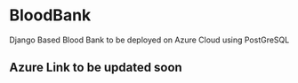 # BloodBank
Django Based Blood Bank to be deployed on Azure Cloud using PostGreSQL

## Azure Link to be updated soon
